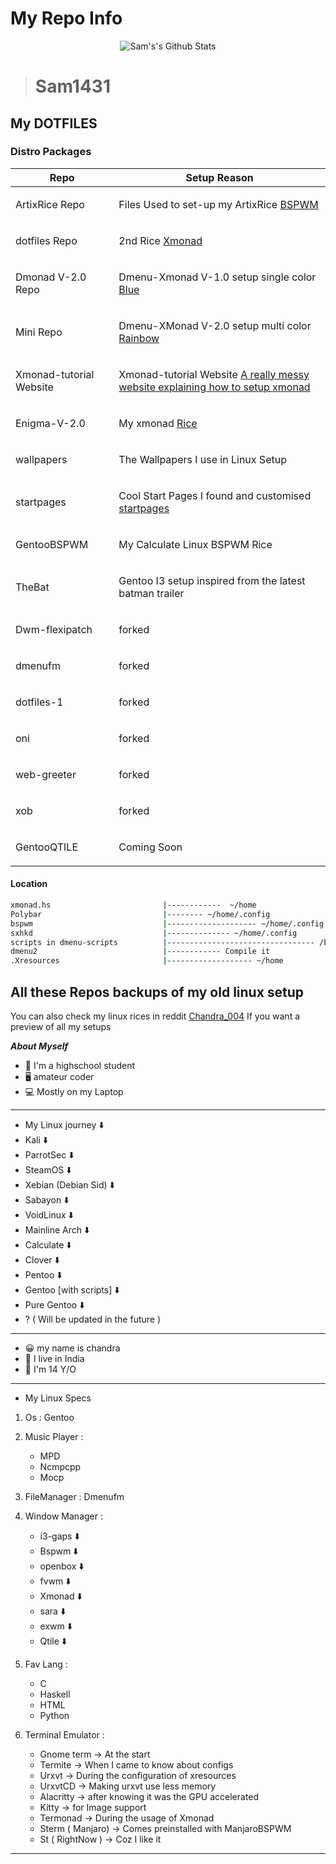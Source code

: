 # My Repo Info

<p align="center">
  <img alt="Sam's's Github Stats" src="https://github-readme-stats.vercel.app/api?username=Sam1431&show_icons=true&include_all_commits=true&hide_border=true" 
/>
<!--  <img alt="profile pic" width="195px" src="https://avatars2.githubusercontent.com/u/26059688?s=460&u=d41b000a62eab50d000c3da604d151cec27bd850&v=4" />  -->
<!--  <img src="https://github-readme-stats.anuraghazra1.vercel.app/api/top-langs/?username=Sam1431&hide=ruby,perl&hide_border=true" />  -->
</p>

> # Sam1431

## My DOTFILES

### Distro Packages
|Repo|Setup Reason|
|:---:|:---:|
|<p align=left>ArtixRice Repo                                      | <p align=left>Files Used to set-up my ArtixRice  [BSPWM](https://github.com/Sam1431/ArtixRice)|                                            
|<p align=left>dotfiles Repo                                       | <p align=left>2nd Rice [Xmonad](https://github.com/Sam1431/dotfiles)|
|<p align=left>Dmonad V-2.0 Repo                                   | <p align=left>Dmenu-Xmonad V-1.0 setup single color [Blue](https://github.com/Sam1431/DMonad)|                                             
|<p align=left>Mini Repo                                           | <p align=left>Dmenu-XMonad V-2.0 setup multi color [Rainbow](https://github.com/Sam1431/Mini)|                                             
|<p align=left>Xmonad-tutorial Website                             | <p align=left>Xmonad-tutorial Website [A really messy website explaining how to setup xmonad](https://sam1431.github.io/xmonad-tutorial/)|
|<p align=left>Enigma-V-2.0                                        | <p align=left>My xmonad [Rice](https://github.com/Sam1431/Enigma-V-2.0)|
|<p align=left>wallpapers                                          | <p align=left>The Wallpapers I use in Linux Setup|
|<p align=left>startpages                                          | <p align=left>Cool Start Pages I found and customised [startpages](https://github.com/Sam1431/startpages)|
|<p align=left>GentooBSPWM                                         | <p align=left>My Calculate Linux BSPWM Rice|
|<p align=left>TheBat                                              | <p align=left>Gentoo I3 setup inspired from the latest batman trailer|
|<p align=left>Dwm-flexipatch                                      | <p align=left>forked                                                 |
|<p align=left>dmenufm                                             | <p align=left>forked                                                 |
|<p align=left>dotfiles-1                                          | <p align=left>forked                                                 |
|<p align=left>oni                                                 | <p align=left>forked                                                 |
|<p align=left>web-greeter                                         | <p align=left>forked                                                 |
|<p align=left>xob                                                 | <p align=left>forked                                                 |
|<p align=left>GentooQTILE                                         | <p align=left>Coming Soon                                            |

#### Location
```sh
xmonad.hs                         |------------  ~/home
Polybar                           |-------- ~/home/.config
bspwm                             |-------------------- ~/home/.config
sxhkd                             |-------------- ~/home/.config
scripts in dmenu-scripts          |--------------------------------- /bin
dmenu2                            |------------ Compile it 
.Xresources                       |------------------- ~/home

```

## All these Repos backups of my old linux setup
You can also check my linux rices in reddit [ Chandra_004](https://www.reddit.com/user/chandra_004)
If you want a preview of all my setups


***About Myself*** 
- 🏫 I'm a highschool student 
- 🖥️ amateur coder
- 💻 Mostly on my Laptop

****

- My Linux journey ⬇️
- Kali ⬇️
- ParrotSec ⬇️ 
- SteamOS ⬇️
- Xebian (Debian Sid) ⬇️
- Sabayon ⬇️
- VoidLinux ⬇️
- Mainline Arch ⬇️
- Calculate ⬇️
- Clover ⬇️
- Pentoo ⬇️
- Gentoo [with scripts] ⬇️
- Pure Gentoo ⬇️
- ? ( Will be updated in the future ) 

****

- 😀 my name is chandra
- 💖 I live in India
- 👦 I'm 14 Y/O

****

- My Linux Specs

1. Os : Gentoo

2. Music Player : 
   * MPD  
   * Ncmpcpp
   * Mocp
   
3. FileManager :  Dmenufm

4. Window Manager : 
   * i3-gaps ⬇️
   * Bspwm   ⬇️
   * openbox ⬇️
   * fvwm    ⬇️   
   * Xmonad  ⬇️
   * sara    ⬇️
   * exwm    ⬇️ 
   * Qtile   ⬇️
   
5. Fav Lang : 
   * C  
   * Haskell 
   * HTML 
   * Python

6. Terminal Emulator : 
   * Gnome term ->        At the start
   * Termite ->           When I came to know about configs
   * Urxvt ->             During the configuration of xresources
   * UrxvtCD ->           Making urxvt use less memory 
   * Alacritty ->         after knowing it was the GPU accelerated 
   * Kitty ->             for Image support
   * Termonad ->          During the usage of Xmonad
   * Sterm ( Manjaro) ->  Comes preinstalled with ManjaroBSPWM
   * St ( RightNow )  ->  Coz I like it 

****
